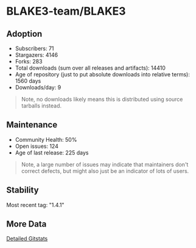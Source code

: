# BLAKE3-team/BLAKE3

## Adoption

- Subscribers: 71
- Stargazers: 4146
- Forks: 283
- Total downloads (sum over all releases and artifacts): 14410
- Age of repository (just to put absolute downloads into relative terms): 1560 days
- Downloads/day: 9

> Note, no downloads likely means this is distributed using source tarballs instead.

## Maintenance

- Community Health: 50%
- Open issues: 124
- Age of last release: 225 days

> Note, a large number of issues may indicate that maintainers don't correct defects, but might also
> just be an indicator of lots of users.

## Stability

Most recent tag: "1.4.1"

## More Data

[Detailed Gitstats](/bazel-catalog/gitstats/BLAKE3-team/BLAKE3)

